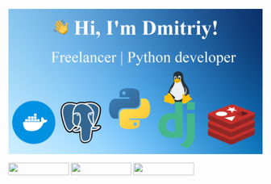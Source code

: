 <img src="https://github.com/pulivilizator/pulivilizator/blob/main/new.jpg"></img>
<p><a href="https://t.me/telejkatupa"><img src="https://img.shields.io/badge/telegram-%231DA1F2.svg?&style=for-the-badge&logo=telegram&logoColor=white" height="25" width="120"/></a>
<a href="https://t.me/telejkatupa"><img src="https://img.shields.io/badge/gmail-%231DA1F2.svg?&style=for-the-badge&logo=gmail&logoColor=black&color=white" height="25" width="120"/></a>
<a href="https://wa.me/+79190500287"><img src="https://img.shields.io/badge/whatsapp-%231DA1F2.svg?&style=for-the-badge&logo=whatsapp&logoColor=white&color=#006400" height="25" width="120"/></a></p>
